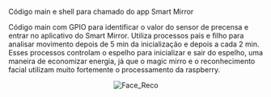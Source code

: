Código main e shell para chamado do app Smart Mirror

Código main com GPIO para identificar o valor do sensor de precensa e entrar no aplicativo do Smart Mirror. Utiliza processos pais e filho para analisar movimento depois de 5 min da inicialização e depois a cada 2 min. Esses processos controlam o espelho para inicializar e sair do espelho, uma maneira de economizar energia, já que o magic mirro e o reconhecimento facial utilizam muito fortemente o processamento da raspberry.


<p align="center">
  <img src="https://github.com/PedrinAugusto/Sistemas_Embarcados/blob/master/Banco/Images/Test.png?raw=true" alt="Face_Reco"/>
</p>

